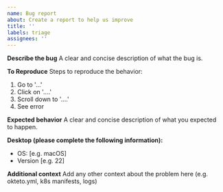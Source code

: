 ```yaml
---
name: Bug report
about: Create a report to help us improve
title: ''
labels: triage
assignees: ''
---
```


**Describe the bug**
A clear and concise description of what the bug is.

**To Reproduce**
Steps to reproduce the behavior:

1. Go to '...'
1. Click on '....'
1. Scroll down to '....'
1. See error

**Expected behavior**
A clear and concise description of what you expected to happen.

**Desktop (please complete the following information):**

- OS: [e.g. macOS]
- Version [e.g. 22]

**Additional context**
Add any other context about the problem here (e.g. okteto.yml, k8s manifests, logs)
